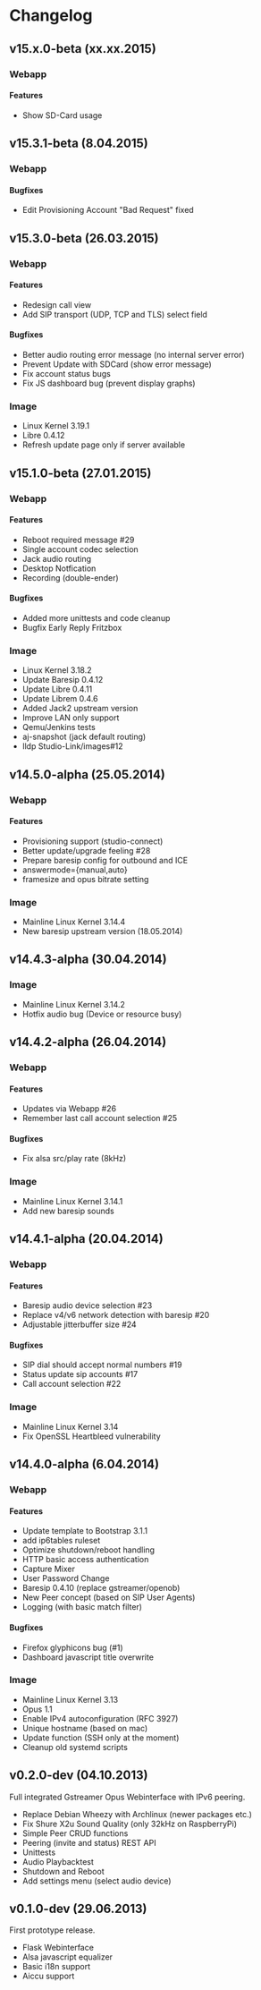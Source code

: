 # Changelog

## v15.x.0-beta (xx.xx.2015)

### Webapp

#### Features

- Show SD-Card usage


## v15.3.1-beta (8.04.2015)

### Webapp

#### Bugfixes

- Edit Provisioning Account "Bad Request" fixed


## v15.3.0-beta (26.03.2015)

### Webapp

#### Features

- Redesign call view
- Add SIP transport (UDP, TCP and TLS) select field

#### Bugfixes

- Better audio routing error message (no internal server error)
- Prevent Update with SDCard (show error message)
- Fix account status bugs
- Fix JS dashboard bug (prevent display graphs)

### Image

- Linux Kernel 3.19.1
- Libre 0.4.12
- Refresh update page only if server available


## v15.1.0-beta (27.01.2015)

### Webapp

#### Features

- Reboot required message #29
- Single account codec selection
- Jack audio routing
- Desktop Notfication
- Recording (double-ender)

#### Bugfixes

- Added more unittests and code cleanup
- Bugfix Early Reply Fritzbox

### Image

- Linux Kernel 3.18.2
- Update Baresip 0.4.12
- Update Libre 0.4.11
- Update Librem 0.4.6
- Added Jack2 upstream version
- Improve LAN only support
- Qemu/Jenkins tests
- aj-snapshot (jack default routing)
- lldp Studio-Link/images#12


## v14.5.0-alpha (25.05.2014)

### Webapp

#### Features

- Provisioning support (studio-connect)
- Better update/upgrade feeling #28
- Prepare baresip config for outbound and ICE
- answermode={manual,auto}
- framesize and opus bitrate setting

### Image

- Mainline Linux Kernel 3.14.4
- New baresip upstream version (18.05.2014)


## v14.4.3-alpha (30.04.2014)

### Image

- Mainline Linux Kernel 3.14.2
- Hotfix audio bug (Device or resource busy)


## v14.4.2-alpha (26.04.2014)

### Webapp

#### Features

- Updates via Webapp #26
- Remember last call account selection #25

#### Bugfixes

- Fix alsa src/play rate (8kHz)

### Image

- Mainline Linux Kernel 3.14.1
- Add new baresip sounds


## v14.4.1-alpha (20.04.2014)

### Webapp

#### Features

- Baresip audio device selection #23
- Replace v4/v6 network detection with baresip #20
- Adjustable jitterbuffer size #24

#### Bugfixes

- SIP dial should accept normal numbers #19
- Status update sip accounts #17
- Call account selection #22

### Image

- Mainline Linux Kernel 3.14
- Fix OpenSSL Heartbleed vulnerability


## v14.4.0-alpha (6.04.2014)

### Webapp

#### Features

- Update template to Bootstrap 3.1.1
- add ip6tables ruleset
- Optimize shutdown/reboot handling
- HTTP basic access authentication
- Capture Mixer
- User Password Change
- Baresip 0.4.10 (replace gstreamer/openob)
- New Peer concept (based on SIP User Agents)
- Logging (with basic match filter)

#### Bugfixes

- Firefox glyphicons bug (#1)
- Dashboard javascript title overwrite

### Image

- Mainline Linux Kernel 3.13
- Opus 1.1
- Enable IPv4 autoconfiguration (RFC 3927)
- Unique hostname (based on mac)
- Update function (SSH only at the moment)
- Cleanup old systemd scripts


## v0.2.0-dev (04.10.2013)
Full integrated Gstreamer Opus Webinterface with IPv6 peering.

- Replace Debian Wheezy with Archlinux (newer packages etc.)
- Fix Shure X2u Sound Quality (only 32kHz on RaspberryPi)
- Simple Peer CRUD functions
- Peering (invite and status) REST API
- Unittests
- Audio Playbacktest
- Shutdown and Reboot
- Add settings menu (select audio device)


## v0.1.0-dev (29.06.2013)
First prototype release.

- Flask Webinterface
- Alsa javascript equalizer
- Basic i18n support
- Aiccu support
